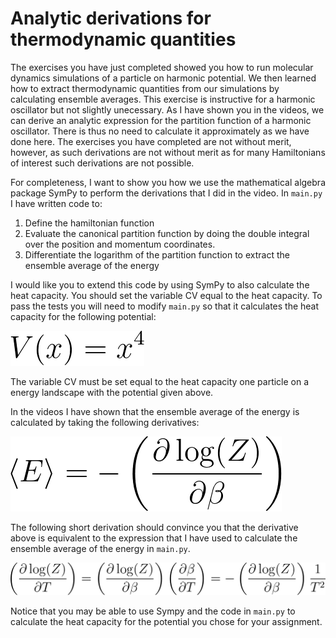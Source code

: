 # Analytic derivations for thermodynamic quantities

The exercises you have just completed showed you how to run molecular dynamics simulations of a particle on harmonic potential.  We then learned how to extract thermodynamic quantities from our simulations by calculating ensemble averages.  This exercise is instructive for a harmonic oscillator but not slightly unecessary.  As I have shown you in the videos, we can derive an analytic expression for the partition function of a harmonic oscillator.  There is thus no need to calculate it approximately as we have done here.  The exercises you have completed are not without merit, however, as such derivations are not without merit as for many Hamiltonians of interest such derivations are not possible.

For completeness, I want to show you how we use the mathematical algebra package SymPy to perform the derivations that I did in the video.  In `main.py` I have written code to:

1. Define the hamiltonian function
2. Evaluate the canonical partition function by doing the double integral over the position and momentum coordinates.
3. Differentiate the logarithm of the partition function to extract the ensemble average of the energy

I would like you to extend this code by using SymPy to also calculate the heat capacity.  You should set the variable CV equal to the heat capacity.  To pass the tests you will need to modify `main.py` so that it calculates the heat capacity for the following potential:

![](eq1.png)

The variable CV must be set equal to the heat capacity one particle on a energy landscape with the potential given above.

In the videos I have shown that the ensemble average of the energy is calculated by taking the following derivatives:

![](eq2.png)

The following short derivation should convince you that the derivative above is equivalent to the expression that I have used to calculate the ensemble average of the energy in `main.py`.

![](eq3.png)

Notice that you may be able to use Sympy and the code in `main.py` to calculate the heat capacity for the potential you chose for your assignment.
